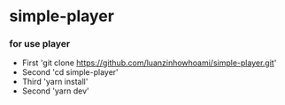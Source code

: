 # simple-player

### for use player
* First 'git clone https://github.com/luanzinhowhoami/simple-player.git'
* Second 'cd simple-player'
* Third 'yarn install'
* Second 'yarn dev'
